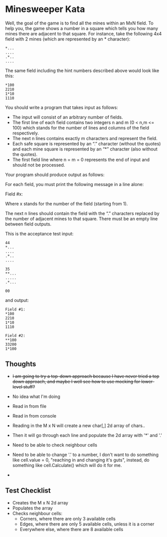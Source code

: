 # Minesweeper Kata

Well, the goal of the game is to find all the mines within an MxN field. To help you, the game shows a number in a square which tells you how many mines there are adjacent to that square. For instance, take the following 4x4 field with 2 mines (which are represented by an * character):

~~~
*... 
.... 
.*.. 
....
~~~

The same field including the hint numbers described above would look like this:

~~~
*100 
2210 
1*10 
1110
~~~

You should write a program that takes input as follows:

* The input will consist of an arbitrary number of fields.   
* The first line of each field contains two integers n and m (0 < n,m <= 100) which stands for the number of lines and columns of the field respectively.   
* The next n lines contains exactly m characters and represent the field.  
* Each safe square is represented by an “.” character (without the quotes) and each mine square is represented by an “*” character (also without the quotes).  
* The first field line where n = m = 0 represents the end of input and should not be processed.  

Your program should produce output as follows: 

For each field, you must print the following message in a line alone:  

Field #x:

Where x stands for the number of the field (starting from 1). 

The next n lines should contain the field with the “.” characters replaced by the number of adjacent mines to that square. There must be an empty line between field outputs.

This is the acceptance test input:

~~~
44 
*... 
.... 
.*.. 
....
~~~

~~~
35 
**... 
..... 
.*...
~~~

~~~
00
~~~

and output:

~~~
Field #1: 
*100 
2210 
1*10 
1110
~~~

~~~
Field #2: 
**100 
33200 
1*100
~~~

## Thoughts

* <s>I am going to try a top-down approach because I have never tried a top down approach, and maybe I well see how to use mocking for lower-level stuff?</s>
* No idea what I'm doing

* Read in from file
* Read in from console
* Reading in the M x N will create a new char[,] 2d array of chars..
* Then it will go through each line and populate the 2d array with '*' and '.'
* Need to be able to check neighbour cells
* Need to be able to change '.' to a number, I don't want to do something like cell.value = 0, "reaching in and changing it's guts", instead, do something like cell.Calculate() which will do it for me.
* 

## Test Checklist

* Creates the M x N 2d array
* Populates the array
* Checks neighbour cells:
    * Corners, where there are only 3 available cells
    * Edges, where there are only 5 available cells, unless it is a corner
    * Everywhere else, where there are 8 available cells